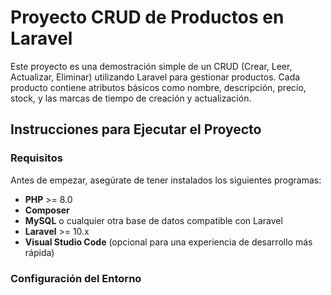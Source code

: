 # Proyecto CRUD de Productos en Laravel

Este proyecto es una demostración simple de un CRUD (Crear, Leer, Actualizar, Eliminar) utilizando Laravel para gestionar productos. Cada producto contiene atributos básicos como nombre, descripción, precio, stock, y las marcas de tiempo de creación y actualización.

## Instrucciones para Ejecutar el Proyecto

### Requisitos

Antes de empezar, asegúrate de tener instalados los siguientes programas:

-   **PHP** >= 8.0
-   **Composer**
-   **MySQL** o cualquier otra base de datos compatible con Laravel
-   **Laravel** >= 10.x
-   **Visual Studio Code** (opcional para una experiencia de desarrollo más rápida)

### Configuración del Entorno

